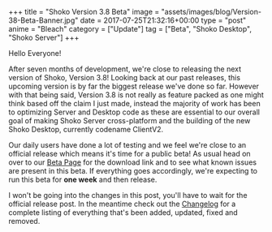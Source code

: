+++
title = "Shoko Version 3.8 Beta"
image = "assets/images/blog/Version-38-Beta-Banner.jpg"
date = 2017-07-25T21:32:16+00:00
type = "post"
anime = "Bleach"
category = ["Update"]
tag = ["Beta", "Shoko Desktop", "Shoko Server"]
+++

Hello Everyone!

After seven months of development, we're close to releasing the next version of Shoko, Version 3.8! Looking back at our past releases, this upcoming version is by far the biggest release we've done so far. However with that being said, Version 3.8 is not really as feature packed as one might think based off the claim I just made, instead the majority of work has been to optimizing Server and Desktop code as these are essential to our overall goal of making Shoko Server cross-platform and the building of the new Shoko Desktop, currently codename ClientV2.

Our daily users have done a lot of testing and we feel we're close to an official release which means it's time for a public beta! As usual head on over to our [Beta Page](https://shokoanime.com/) for the download link and to see what known issues are present in this beta. If everything goes accordingly, we're expecting to run this beta for **one week** and then release.

I won't be going into the changes in this post, you'll have to wait for the official release post. In the meantime check out the [Changelog](https://docs.shokoanime.com/changelog.html) for a complete listing of everything that's been added, updated, fixed and removed.
